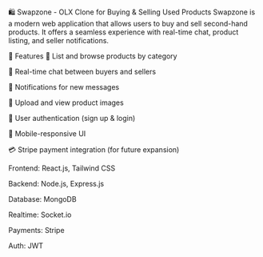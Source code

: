 🛍️ Swapzone - OLX Clone for Buying & Selling Used Products
Swapzone is a modern web application that allows users to buy and sell second-hand products. It offers a seamless experience with real-time chat, product listing, and seller notifications.

🚀 Features
🛒 List and browse products by category

💬 Real-time chat between buyers and sellers

🔔 Notifications for new messages

📸 Upload and view product images

🔐 User authentication (sign up & login)

📱 Mobile-responsive UI

💳 Stripe payment integration (for future expansion)

Frontend: React.js, Tailwind CSS

Backend: Node.js, Express.js

Database: MongoDB

Realtime: Socket.io

Payments: Stripe

Auth: JWT
